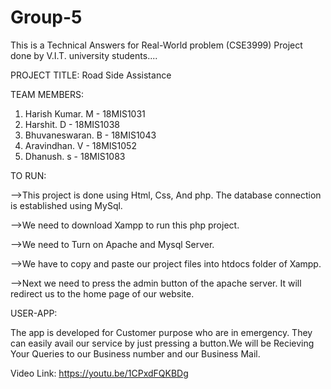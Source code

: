 # Group-5
This is a Technical Answers for Real-World problem (CSE3999) Project done by V.I.T. university students....

PROJECT TITLE:
Road Side Assistance

TEAM MEMBERS:
1. Harish Kumar. M - 18MIS1031
2. Harshit. D - 18MIS1038
3. Bhuvaneswaran. B - 18MIS1043
4. Aravindhan. V - 18MIS1052
5. Dhanush. s - 18MIS1083

TO RUN:

-->This project is done using Html, Css, And php. The database connection is established using MySql.

-->We need to download Xampp to run this php project.

-->We need to Turn on Apache and Mysql Server.

-->We have to copy and paste our project files into htdocs folder of Xampp.

-->Next we need to press the admin button of the apache server. It will redirect us to the home page of our website.

USER-APP:

The app is developed for Customer purpose who are in emergency. They can easily avail our service by just pressing a button.We will be Recieving Your Queries to our Business number and our Business Mail.

Video Link: https://youtu.be/1CPxdFQKBDg
